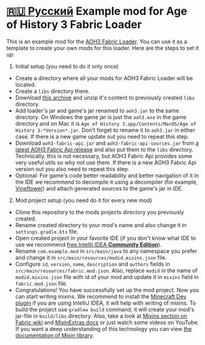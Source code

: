 [🇷🇺 Русский](https://github.com/MushroomMif/example-aoh3-fabric-mod/blob/master/README_RU.md)
Example mod for Age of History 3 Fabric Loader
============
This is an example mod for the [AOH3 Fabric Loader](https://github.com/MushroomMif/aoh3-fabric-loader).
You can use it as a template to create your own mods for this loader. 
Here are the steps to set it up:
1. Initial setup (you need to do it only once)
- Create a directory where all your mods for AOH3 Fabric Loader will be located.
- Create a `libs` directory there.
- Download [this archive](https://disk.yandex.ru/d/eTRhqz-oJE8lpQ) and unzip it's content
to previously created `libs` directory.
- Add loader's jar and game's jar renamed to `aoh3.jar` to the same directory. 
On Windows the game jar is just the `aoh3.exe` in the game directory and on Mac it is
`Age of History 3.app/Contents/MacOS/Age of History 3-*Version*.jar`. 
Don't forget to rename it to `aoh3.jar` in either case. 
If there is a new game update out you need to repeat this step.
- Download `aoh3-fabric-api.jar` and `aoh3-fabric-api-sources.jar` from 
[a latest AOH3 Fabric Api release](https://github.com/MushroomMif/aoh3-fabric-api/releases/latest)
and also put them to the `libs` directory. Technically, this is not necessary, but
AOH3 Fabric Api provides some very useful utils so why not use them. If there is a new
AOH3 Fabric Api version out you also need to repeat this step.
- Optional: For game's code better readability and better navigation of it in the IDE
we recommend to decompile it using a decompiler 
(for example, [Vineflower](https://github.com/Vineflower/vineflower))
and attach generated sources to the game's jar in IDE.
2. Mod project setup (you need do it for every new mod)
- Clone this repository to the mods projects directory you previously created.
- Rename created directory to your mod's name and also change it in `settings.gradle.kts` file.
- Open created project in your favorite IDE (if you don't know what IDE to use 
we recommend [free Intellij IDEA **Community Edition**](https://jetbrains.com/idea/download/)).
- Rename `com.example.mod` in `src/main/java` to any namespace you prefer and change
it in `src/main/resources/modid.mixins.json` file.
- Configure `id`, `version`, `name`, `description` and `authors` fields in
`src/main/resources/fabric.mod.json`. Also, replace `modid` in the name of `modid.mixins.json`
file with id of your mod and update it in `mixins` field in `fabric.mod.json` file.
- Congratulations! You have successfully set up the mod project. 
Now you can start writing mixins. We recommend to install the 
[Minecraft Dev plugin](https://mcdev.io/) if you are using IntelliJ IDEA,
it will help with writing of mixins. To build the project use `gradlew build` command,
it will create your mod's jar-file in `build/libs` directory. Also, take a look at 
[Mixins section on Fabric wiki](https://fabricmc.net/wiki/tutorial:mixin_introduction) and
[MixinExtras docs](https://github.com/LlamaLad7/MixinExtras/wiki) 
or just watch some videos on YouTube. If you want a deep understanding of this technology
you can view [the documentation of Mixin library](https://github.com/SpongePowered/Mixin/wiki).
